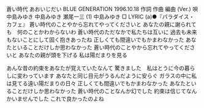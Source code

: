 蒼い時代
あおいじだい
BLUE GENERATION
1996.10.18
作詞  作曲  編曲 (Ver.)   唄
中島みゆき   中島みゆき   瀬尾一三 (1)
中島みゆき
□ LYRIC (a)●『パラダイス・カフェ』
蒼い時代のことやから忘れてやってくださいと
あなたの親に謝られても　何のことかわからないわ
蒼い時代のただなかで私たちは互いに
過去も未来もないことにして固く抱きあったね
正しくても間違いでもかまわなかった
あなたといることだけしか思わなかった
蒼い時代のことやから忘れてやってくださいと
あなたの親が頭を下げる
私は陽だまりを見る

あんな昔の約束をあなたが覚えていたなんて
驚きました　私はとうに今の暮らしに変わっています
あなたと同じ目元がうるんだように安らぐ
ガラスの中に私は見てる遠い陽だまりの日々
正しくても間違いでもかまわなかった
あなたといることだけしか思わなかった
蒼い時代のことなんか幻でした
約束は信じてなんかいませんでした
これで良かったのよね